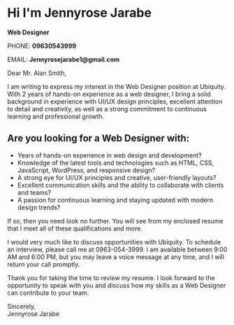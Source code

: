 
<body>
    <div class="container">
        <h1>Hi I'm Jennyrose Jarabe</h1>
        <div class="contact">
            <p><strong>Web Designer</strong></p>
            <p>PHONE: <strong>09630543999</strong></p>
            <p>EMAIL: <strong>Jennyrosejarabe1@gmail.com</strong></p>
        </div>
        <div class="content">
            <p>Dear Mr. Alan Smith,</p>
            <p>I am writing to express my interest in the Web Designer position at Ubiquity. With 2 years of hands-on experience as a web designer, I bring a solid background in experience with UI/UX design principles, excellent attention to detail and creativity, as well as a strong commitment to continuous learning and professional growth.</p>
            <h2>Are you looking for a Web Designer with:</h2>
            <ul>
                <li>Years of hands-on experience in web design and development?</li>
                <li>Knowledge of the latest tools and technologies such as HTML, CSS, JavaScript, WordPress, and responsive design?</li>
                <li>A strong eye for UI/UX principles and creative, user-friendly layouts?</li>
                <li>Excellent communication skills and the ability to collaborate with clients and teams?</li>
                <li>A passion for continuous learning and staying updated with modern design trends?</li>
            </ul>
            <p>If so, then you need look no further. You will see from my enclosed resume that I meet all of these qualifications and more.</p>
            <p>I would very much like to discuss opportunities with Ubiquity. To schedule an interview, please call me at 0963-054-3999. I am available between 9:00 AM and 6:00 PM, but you may leave a voice message at any time, and I will return your call promptly.</p>
            <p>Thank you for taking the time to review my resume. I look forward to the opportunity to speak with you and discuss how my skills as a Web Designer can contribute to your team.</p>
            <p>Sincerely,<br>Jennyrose Jarabe</p>
        </div>
    </div>
</body>



